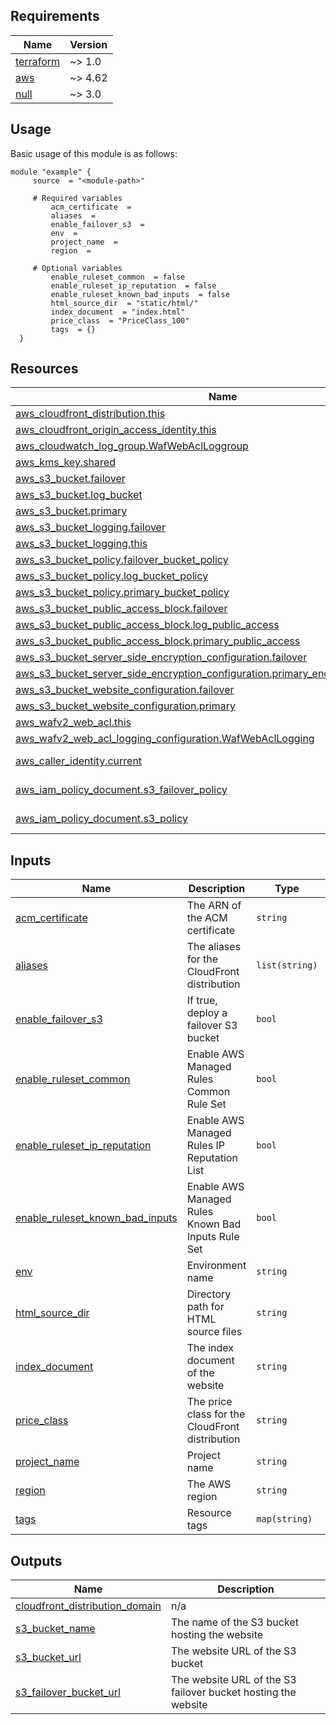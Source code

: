 <!-- BEGIN_AUTOMATED_TF_DOCS_BLOCK -->
## Requirements

| Name | Version |
|------|---------|
| <a name="requirement_terraform"></a> [terraform](#requirement\_terraform) | ~> 1.0 |
| <a name="requirement_aws"></a> [aws](#requirement\_aws) | ~> 4.62 |
| <a name="requirement_null"></a> [null](#requirement\_null) | ~> 3.0 |
## Usage
Basic usage of this module is as follows:
```hcl
module "example" {
  	 source  = "<module-path>"

	 # Required variables
    	 acm_certificate  =
    	 aliases  =
    	 enable_failover_s3  =
    	 env  =
    	 project_name  =
    	 region  =

	 # Optional variables
    	 enable_ruleset_common  = false
    	 enable_ruleset_ip_reputation  = false
    	 enable_ruleset_known_bad_inputs  = false
    	 html_source_dir  = "static/html/"
    	 index_document  = "index.html"
    	 price_class  = "PriceClass_100"
    	 tags  = {}
  }
```
## Resources

| Name | Type |
|------|------|
| [aws_cloudfront_distribution.this](https://registry.terraform.io/providers/hashicorp/aws/latest/docs/resources/cloudfront_distribution) | resource |
| [aws_cloudfront_origin_access_identity.this](https://registry.terraform.io/providers/hashicorp/aws/latest/docs/resources/cloudfront_origin_access_identity) | resource |
| [aws_cloudwatch_log_group.WafWebAclLoggroup](https://registry.terraform.io/providers/hashicorp/aws/latest/docs/resources/cloudwatch_log_group) | resource |
| [aws_kms_key.shared](https://registry.terraform.io/providers/hashicorp/aws/latest/docs/resources/kms_key) | resource |
| [aws_s3_bucket.failover](https://registry.terraform.io/providers/hashicorp/aws/latest/docs/resources/s3_bucket) | resource |
| [aws_s3_bucket.log_bucket](https://registry.terraform.io/providers/hashicorp/aws/latest/docs/resources/s3_bucket) | resource |
| [aws_s3_bucket.primary](https://registry.terraform.io/providers/hashicorp/aws/latest/docs/resources/s3_bucket) | resource |
| [aws_s3_bucket_logging.failover](https://registry.terraform.io/providers/hashicorp/aws/latest/docs/resources/s3_bucket_logging) | resource |
| [aws_s3_bucket_logging.this](https://registry.terraform.io/providers/hashicorp/aws/latest/docs/resources/s3_bucket_logging) | resource |
| [aws_s3_bucket_policy.failover_bucket_policy](https://registry.terraform.io/providers/hashicorp/aws/latest/docs/resources/s3_bucket_policy) | resource |
| [aws_s3_bucket_policy.log_bucket_policy](https://registry.terraform.io/providers/hashicorp/aws/latest/docs/resources/s3_bucket_policy) | resource |
| [aws_s3_bucket_policy.primary_bucket_policy](https://registry.terraform.io/providers/hashicorp/aws/latest/docs/resources/s3_bucket_policy) | resource |
| [aws_s3_bucket_public_access_block.failover](https://registry.terraform.io/providers/hashicorp/aws/latest/docs/resources/s3_bucket_public_access_block) | resource |
| [aws_s3_bucket_public_access_block.log_public_access](https://registry.terraform.io/providers/hashicorp/aws/latest/docs/resources/s3_bucket_public_access_block) | resource |
| [aws_s3_bucket_public_access_block.primary_public_access](https://registry.terraform.io/providers/hashicorp/aws/latest/docs/resources/s3_bucket_public_access_block) | resource |
| [aws_s3_bucket_server_side_encryption_configuration.failover](https://registry.terraform.io/providers/hashicorp/aws/latest/docs/resources/s3_bucket_server_side_encryption_configuration) | resource |
| [aws_s3_bucket_server_side_encryption_configuration.primary_encryption_configuration](https://registry.terraform.io/providers/hashicorp/aws/latest/docs/resources/s3_bucket_server_side_encryption_configuration) | resource |
| [aws_s3_bucket_website_configuration.failover](https://registry.terraform.io/providers/hashicorp/aws/latest/docs/resources/s3_bucket_website_configuration) | resource |
| [aws_s3_bucket_website_configuration.primary](https://registry.terraform.io/providers/hashicorp/aws/latest/docs/resources/s3_bucket_website_configuration) | resource |
| [aws_wafv2_web_acl.this](https://registry.terraform.io/providers/hashicorp/aws/latest/docs/resources/wafv2_web_acl) | resource |
| [aws_wafv2_web_acl_logging_configuration.WafWebAclLogging](https://registry.terraform.io/providers/hashicorp/aws/latest/docs/resources/wafv2_web_acl_logging_configuration) | resource |
| [aws_caller_identity.current](https://registry.terraform.io/providers/hashicorp/aws/latest/docs/data-sources/caller_identity) | data source |
| [aws_iam_policy_document.s3_failover_policy](https://registry.terraform.io/providers/hashicorp/aws/latest/docs/data-sources/iam_policy_document) | data source |
| [aws_iam_policy_document.s3_policy](https://registry.terraform.io/providers/hashicorp/aws/latest/docs/data-sources/iam_policy_document) | data source |
## Inputs

| Name | Description | Type | Default | Required |
|------|-------------|------|---------|:--------:|
| <a name="input_acm_certificate"></a> [acm\_certificate](#input\_acm\_certificate) | The ARN of the ACM certificate | `string` | n/a | yes |
| <a name="input_aliases"></a> [aliases](#input\_aliases) | The aliases for the CloudFront distribution | `list(string)` | n/a | yes |
| <a name="input_enable_failover_s3"></a> [enable\_failover\_s3](#input\_enable\_failover\_s3) | If true, deploy a failover S3 bucket | `bool` | n/a | yes |
| <a name="input_enable_ruleset_common"></a> [enable\_ruleset\_common](#input\_enable\_ruleset\_common) | Enable AWS Managed Rules Common Rule Set | `bool` | `false` | no |
| <a name="input_enable_ruleset_ip_reputation"></a> [enable\_ruleset\_ip\_reputation](#input\_enable\_ruleset\_ip\_reputation) | Enable AWS Managed Rules IP Reputation List | `bool` | `false` | no |
| <a name="input_enable_ruleset_known_bad_inputs"></a> [enable\_ruleset\_known\_bad\_inputs](#input\_enable\_ruleset\_known\_bad\_inputs) | Enable AWS Managed Rules Known Bad Inputs Rule Set | `bool` | `false` | no |
| <a name="input_env"></a> [env](#input\_env) | Environment name | `string` | n/a | yes |
| <a name="input_html_source_dir"></a> [html\_source\_dir](#input\_html\_source\_dir) | Directory path for HTML source files | `string` | `"static/html/"` | no |
| <a name="input_index_document"></a> [index\_document](#input\_index\_document) | The index document of the website | `string` | `"index.html"` | no |
| <a name="input_price_class"></a> [price\_class](#input\_price\_class) | The price class for the CloudFront distribution | `string` | `"PriceClass_100"` | no |
| <a name="input_project_name"></a> [project\_name](#input\_project\_name) | Project name | `string` | n/a | yes |
| <a name="input_region"></a> [region](#input\_region) | The AWS region | `string` | n/a | yes |
| <a name="input_tags"></a> [tags](#input\_tags) | Resource tags | `map(string)` | `{}` | no |
## Outputs

| Name | Description |
|------|-------------|
| <a name="output_cloudfront_distribution_domain"></a> [cloudfront\_distribution\_domain](#output\_cloudfront\_distribution\_domain) | n/a |
| <a name="output_s3_bucket_name"></a> [s3\_bucket\_name](#output\_s3\_bucket\_name) | The name of the S3 bucket hosting the website |
| <a name="output_s3_bucket_url"></a> [s3\_bucket\_url](#output\_s3\_bucket\_url) | The website URL of the S3 bucket |
| <a name="output_s3_failover_bucket_url"></a> [s3\_failover\_bucket\_url](#output\_s3\_failover\_bucket\_url) | The website URL of the S3 failover bucket hosting the website |
<!-- END_AUTOMATED_TF_DOCS_BLOCK -->
